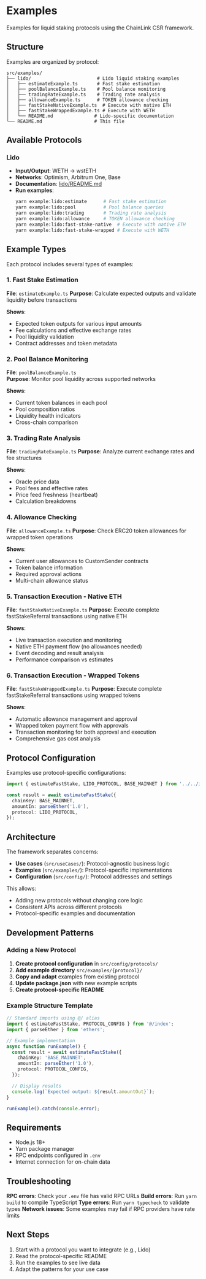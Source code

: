 # Examples

Examples for liquid staking protocols using the ChainLink CSR framework.

## Structure

Examples are organized by protocol:

```
src/examples/
├── lido/                        # Lido liquid staking examples
│   ├── estimateExample.ts       # Fast stake estimation
│   ├── poolBalanceExample.ts    # Pool balance monitoring
│   ├── tradingRateExample.ts    # Trading rate analysis
│   ├── allowanceExample.ts      # TOKEN allowance checking
│   ├── fastStakeNativeExample.ts  # Execute with native ETH
│   ├── fastStakeWrappedExample.ts # Execute with WETH
│   └── README.md               # Lido-specific documentation
└── README.md                   # This file
```

## Available Protocols

### Lido

- **Input/Output**: WETH → wstETH
- **Networks**: Optimism, Arbitrum One, Base
- **Documentation**: [lido/README.md](./lido/README.md)
- **Run examples**:
  ```bash
  yarn example:lido:estimate      # Fast stake estimation
  yarn example:lido:pool          # Pool balance queries
  yarn example:lido:trading       # Trading rate analysis
  yarn example:lido:allowance     # TOKEN allowance checking
  yarn example:lido:fast-stake-native  # Execute with native ETH
  yarn example:lido:fast-stake-wrapped # Execute with WETH
  ```

## Example Types

Each protocol includes several types of examples:

### 1. Fast Stake Estimation

**File**: `estimateExample.ts`
**Purpose**: Calculate expected outputs and validate liquidity before transactions

**Shows**:

- Expected token outputs for various input amounts
- Fee calculations and effective exchange rates
- Pool liquidity validation
- Contract addresses and token metadata

### 2. Pool Balance Monitoring

**File**: `poolBalanceExample.ts`  
**Purpose**: Monitor pool liquidity across supported networks

**Shows**:

- Current token balances in each pool
- Pool composition ratios
- Liquidity health indicators
- Cross-chain comparison

### 3. Trading Rate Analysis

**File**: `tradingRateExample.ts`
**Purpose**: Analyze current exchange rates and fee structures

**Shows**:

- Oracle price data
- Pool fees and effective rates
- Price feed freshness (heartbeat)
- Calculation breakdowns

### 4. Allowance Checking

**File**: `allowanceExample.ts`
**Purpose**: Check ERC20 token allowances for wrapped token operations

**Shows**:

- Current user allowances to CustomSender contracts
- Token balance information
- Required approval actions
- Multi-chain allowance status

### 5. Transaction Execution - Native ETH

**File**: `fastStakeNativeExample.ts`
**Purpose**: Execute complete fastStakeReferral transactions using native ETH

**Shows**:

- Live transaction execution and monitoring
- Native ETH payment flow (no allowances needed)
- Event decoding and result analysis
- Performance comparison vs estimates

### 6. Transaction Execution - Wrapped Tokens

**File**: `fastStakeWrappedExample.ts`
**Purpose**: Execute complete fastStakeReferral transactions using wrapped tokens

**Shows**:

- Automatic allowance management and approval
- Wrapped token payment flow with approvals
- Transaction monitoring for both approval and execution
- Comprehensive gas cost analysis

## Protocol Configuration

Examples use protocol-specific configurations:

```typescript
import { estimateFastStake, LIDO_PROTOCOL, BASE_MAINNET } from '../../index';

const result = await estimateFastStake({
  chainKey: BASE_MAINNET,
  amountIn: parseEther('1.0'),
  protocol: LIDO_PROTOCOL,
});
```

## Architecture

The framework separates concerns:

- **Use cases** (`src/useCases/`): Protocol-agnostic business logic
- **Examples** (`src/examples/`): Protocol-specific implementations
- **Configuration** (`src/config/`): Protocol addresses and settings

This allows:

- Adding new protocols without changing core logic
- Consistent APIs across different protocols
- Protocol-specific examples and documentation

## Development Patterns

### Adding a New Protocol

1. **Create protocol configuration** in `src/config/protocols/`
2. **Add example directory** `src/examples/{protocol}/`
3. **Copy and adapt** examples from existing protocol
4. **Update package.json** with new example scripts
5. **Create protocol-specific README**

### Example Structure Template

```typescript
// Standard imports using @/ alias
import { estimateFastStake, PROTOCOL_CONFIG } from '@/index';
import { parseEther } from 'ethers';

// Example implementation
async function runExample() {
  const result = await estimateFastStake({
    chainKey: 'BASE_MAINNET',
    amountIn: parseEther('1.0'),
    protocol: PROTOCOL_CONFIG,
  });

  // Display results
  console.log(`Expected output: ${result.amountOut}`);
}

runExample().catch(console.error);
```

## Requirements

- Node.js 18+
- Yarn package manager
- RPC endpoints configured in `.env`
- Internet connection for on-chain data

## Troubleshooting

**RPC errors**: Check your `.env` file has valid RPC URLs
**Build errors**: Run `yarn build` to compile TypeScript
**Type errors**: Run `yarn typecheck` to validate types
**Network issues**: Some examples may fail if RPC providers have rate limits

## Next Steps

1. Start with a protocol you want to integrate (e.g., Lido)
2. Read the protocol-specific README
3. Run the examples to see live data
4. Adapt the patterns for your use case
